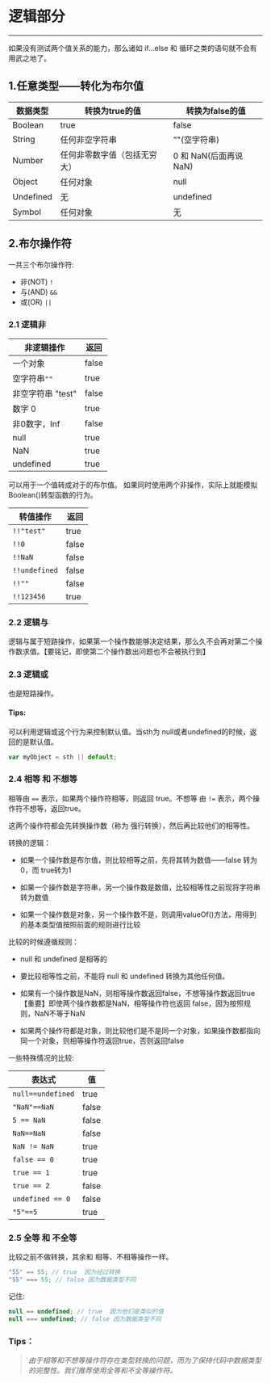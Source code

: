 # 逻辑部分

----

如果没有测试两个值关系的能力，那么诸如 if...else 和 循环之类的语句就不会有用武之地了。

## 1.任意类型——转化为布尔值


数据类型 | 转换为true的值 | 转换为false的值
----|------|-----
Boolean | true | false
String |任何非空字符串 | ""(空字符串)
Number | 任何非零数字值（包括无穷大）| 0 和 NaN(后面再说NaN)
Object | 任何对象 | null
Undefined | 无 |  undefined
Symbol | 任何对象 |  无

## 2.布尔操作符

一共三个布尔操作符:

* 非(NOT)  `!`
* 与(AND)  `&&`
* 或(OR)   `||`

### 2.1 逻辑非

非逻辑操作 |  返回
----|-----
一个对象 | false
空字符串`""` | true
非空字符串 "test" | false
数字 0 | true
非0数字，Inf | false
null | true
NaN | true
undefined | true

可以用于一个值转成对于的布尔值。
如果同时使用两个非操作，实际上就能模拟 Boolean()转型函数的行为。


转值操作 |  返回
----|-----
`!!"test"` | true
`!!0` | false
`!!NaN` | false
`!!undefined` | false
`!!""` | false
`!!123456` | true


### 2.2 逻辑与

逻辑与属于短路操作，如果第一个操作数能够决定结果，那么久不会再对第二个操作数求值。【要铭记，即使第二个操作数出问题也不会被执行到】


### 2.3 逻辑或

也是短路操作。


#### Tips:

可以利用逻辑或这个行为来控制默认值。当sth为 null或者undefined的时候，返回的是默认值。

```JavaScript
var myObject = sth || default;
```


### 2.4 相等 和 不想等

相等由 `==` 表示，如果两个操作符相等，则返回 true。不想等 由 `!=`
 表示，两个操作符不想等，返回true。

这两个操作符都会先转换操作数（称为 强行转换），然后再比较他们的相等性。

转换的逻辑：

* 如果一个操作数是布尔值，则比较相等之前，先将其转为数值——false 转为0，而 true转为1

* 如果一个操作数是字符串，另一个操作数是数值，比较相等性之前现将字符串转为数值

* 如果一个操作数是对象，另一个操作数不是，则调用valueOf()方法，用得到的基本类型值按照前面的规则进行比较

比较的时候遵循规则：

* null 和 undefined 是相等的
* 要比较相等性之前，不能将 null 和 undefined 转换为其他任何值。
* 如果有一个操作数是NaN，则相等操作数返回false，不想等操作数返回true 【重要】即使两个操作数都是NaN，相等操作符也返回 false，因为按照规则，NaN不等于NaN

* 如果两个操作符都是对象，则比较他们是不是同一个对象，如果操作数都指向同一个对象，则相等操作符返回true，否则返回false


一些特殊情况的比较:

表达式 | 值
----|-----
`null==undefined` | true
`"NaN"==NaN` | false
`5 == NaN ` | false
`NaN==NaN` | false
`NaN != NaN` | true
`false == 0` | true
`true == 1` | true
`true == 2` | false
`undefined == 0` | false
`"5"==5` | true

### 2.5 全等 和 不全等

比较之前不做转换，其余和 相等、不相等操作一样。

```JavaScript
"55" == 55; // true  因为经过转换
"55" === 55; // false 因为数据类型不同
```

记住:

```JavaScript
null == undefined; // true  因为他们是类似的值
null === undefined; // false 因为数据类型不同
```


### Tips：

> _由于相等和不想等操作符存在类型转换的问题，而为了保持代码中数据类型的完整性。我们推荐使用全等和不全等操作符。_


